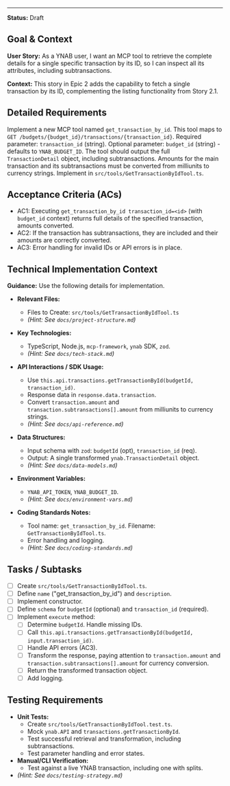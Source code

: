 ---
**Status:** Draft

## Goal & Context

**User Story:** As a YNAB user, I want an MCP tool to retrieve the complete details for a single specific transaction by its ID, so I can inspect all its attributes, including subtransactions.

**Context:** This story in Epic 2 adds the capability to fetch a single transaction by its ID, complementing the listing functionality from Story 2.1.

## Detailed Requirements

Implement a new MCP tool named `get_transaction_by_id`.
This tool maps to `GET /budgets/{budget_id}/transactions/{transaction_id}`.
Required parameter: `transaction_id` (string).
Optional parameter: `budget_id` (string) - defaults to `YNAB_BUDGET_ID`.
The tool should output the full `TransactionDetail` object, including subtransactions.
Amounts for the main transaction and its subtransactions must be converted from milliunits to currency strings.
Implement in `src/tools/GetTransactionByIdTool.ts`.

## Acceptance Criteria (ACs)

- AC1: Executing `get_transaction_by_id transaction_id=<id>` (with `budget_id` context) returns full details of the specified transaction, amounts converted.
- AC2: If the transaction has subtransactions, they are included and their amounts are correctly converted.
- AC3: Error handling for invalid IDs or API errors is in place.

## Technical Implementation Context

**Guidance:** Use the following details for implementation.
- **Relevant Files:**
  - Files to Create: `src/tools/GetTransactionByIdTool.ts`
  - _(Hint: See `docs/project-structure.md`)_

- **Key Technologies:**
  - TypeScript, Node.js, `mcp-framework`, `ynab` SDK, `zod`.
  - _(Hint: See `docs/tech-stack.md`)_

- **API Interactions / SDK Usage:**
  - Use `this.api.transactions.getTransactionById(budgetId, transaction_id)`.
  - Response data in `response.data.transaction`.
  - Convert `transaction.amount` and `transaction.subtransactions[].amount` from milliunits to currency strings.
  - _(Hint: See `docs/api-reference.md`)_

- **Data Structures:**
  - Input schema with `zod`: `budgetId` (opt), `transaction_id` (req).
  - Output: A single transformed `ynab.TransactionDetail` object.
  - _(Hint: See `docs/data-models.md`)_

- **Environment Variables:**
  - `YNAB_API_TOKEN`, `YNAB_BUDGET_ID`.
  - _(Hint: See `docs/environment-vars.md`)_

- **Coding Standards Notes:**
  - Tool name: `get_transaction_by_id`. Filename: `GetTransactionByIdTool.ts`.
  - Error handling and logging.
  - _(Hint: See `docs/coding-standards.md`)_

## Tasks / Subtasks

- [ ] Create `src/tools/GetTransactionByIdTool.ts`.
- [ ] Define `name` ("get_transaction_by_id") and `description`.
- [ ] Implement constructor.
- [ ] Define `schema` for `budgetId` (optional) and `transaction_id` (required).
- [ ] Implement `execute` method:
  - [ ] Determine `budgetId`. Handle missing IDs.
  - [ ] Call `this.api.transactions.getTransactionById(budgetId, input.transaction_id)`.
  - [ ] Handle API errors (AC3).
  - [ ] Transform the response, paying attention to `transaction.amount` and `transaction.subtransactions[].amount` for currency conversion.
  - [ ] Return the transformed transaction object.
  - [ ] Add logging.

## Testing Requirements

- **Unit Tests:**
  - Create `src/tools/GetTransactionByIdTool.test.ts`.
  - Mock `ynab.API` and `transactions.getTransactionById`.
  - Test successful retrieval and transformation, including subtransactions.
  - Test parameter handling and error states.
- **Manual/CLI Verification:**
  - Test against a live YNAB transaction, including one with splits.
- _(Hint: See `docs/testing-strategy.md`)_